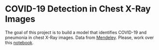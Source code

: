 # COVID-19 Detection in Chest X-Ray Images
The goal of this project is to build a model that identifies COVID-19  and pneumonia in chest X-Ray images. Data from [Mendeley](https://data.mendeley.com/datasets/fvk7h5dg2p/1). Please, work over this [notebook](https://colab.research.google.com/github/emmanueliarussi/DataScienceCapstone/blob/master/3_MidtermProjects/ProjectCXR/main.ipynb).

